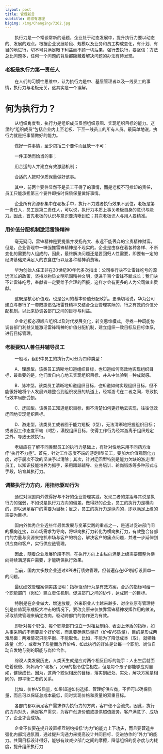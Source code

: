 ```yaml
---
layout: post
title: 管理新言
subtitle: 说得有道理
bigimg: /img/Changing/7262.jpg
---
```


&nbsp;&nbsp;&nbsp;&nbsp;&nbsp;&nbsp;&nbsp;&nbsp;执行力是一个常谈常新的话题，企业处于动态发展中，提升执行力要以动态的、发展的观点，根据企业发展阶段、规模以及业务和员工构成变化，有计划、有目的地进行，切不可只满足眼下利益而不顾一切后果，强行去执行，要坚信：方法总比问题多，任何一个问题的背后都隐藏着解决问题的办法有待发现。


### 老板是执行力第一责任人

&nbsp;&nbsp;&nbsp;&nbsp;&nbsp;&nbsp;&nbsp;&nbsp;在人们的习惯性思维中，认为执行力是中、基层管理者以及一线员工的事情，执行力与老板无关，这其实是一个误解。


# 何为执行力？


&nbsp;&nbsp;&nbsp;&nbsp;&nbsp;&nbsp;&nbsp;&nbsp;从组织角度看，执行力是组织成员贯彻组织意图、实现组织目标的能力。这里的“组织成员”包括企业内上至老板、下至一线员工的所有人员。最简单地说，执行力就是把事情做好的能力。


&nbsp;&nbsp;&nbsp;&nbsp;&nbsp;&nbsp;&nbsp;&nbsp;做好一件事情，至少包括三个要件而且缺一不可：


&nbsp;&nbsp;&nbsp;&nbsp;&nbsp;&nbsp;&nbsp;&nbsp;一件正确而恰当的事；

&nbsp;&nbsp;&nbsp;&nbsp;&nbsp;&nbsp;&nbsp;&nbsp;用合适的人并建立有效激励机制；

&nbsp;&nbsp;&nbsp;&nbsp;&nbsp;&nbsp;&nbsp;&nbsp;合适的人按时保质保量做好该事。


&nbsp;&nbsp;&nbsp;&nbsp;&nbsp;&nbsp;&nbsp;&nbsp;其中，前两个要件显然不是员工干得了的事情，而是老板不可推卸的责任，员工只能承担第三个要件即按时保质保量做好事情。


&nbsp;&nbsp;&nbsp;&nbsp;&nbsp;&nbsp;&nbsp;&nbsp;企业所有资源都集中在老板手中，执行不力或者执行效果不到位，老板是第一责任人，员工是第二责任人，可以说，执行力本质上事关老板自身的意识与能力。因此，首先老板的认识与意识要清晰到位；其次老板识人与用人要精准。


### 用价值分配机制激活雷锋精神

&nbsp;&nbsp;&nbsp;&nbsp;&nbsp;&nbsp;&nbsp;&nbsp;毫无疑问，雷锋精神是要提倡并发扬光大、永远不能丢弃的宝贵精神财富。但是，企业管理中一味强推雷锋精神是不现实的。企业是由存在着各种各样、不断变化的需要的人组成的，因此，最终解决问题还是要回归人性需要，即要有一定的经济基础来满足人的衣食住行以及各种精神消费等。


&nbsp;&nbsp;&nbsp;&nbsp;&nbsp;&nbsp;&nbsp;&nbsp;华为创始人任正非在20世纪90年代多次指出：公司奉行决不让雷锋吃亏的源远流长的政策，坚持以物质文明巩固精神文明，促进千百个雷锋不断成长；我们决不让雷锋吃亏，奉献者一定要给予合理的回报，这样才会有更多的人为公司做出贡献。


&nbsp;&nbsp;&nbsp;&nbsp;&nbsp;&nbsp;&nbsp;&nbsp;这既是核心价值观，也是公司的基本价值分配政策。更确切地说，华为公司建立与奉行了一套既提倡弘扬雷锋精神又结合企业管理实际的、行之有效的价值分配机制，以此来协调各部门之间的目标与利益。


&nbsp;&nbsp;&nbsp;&nbsp;&nbsp;&nbsp;&nbsp;&nbsp;企业老板必须顺应组织以及时代发展变化，转变思维模式，寻找一种既能协调各部门利益又能激活雷锋精神的价值分配机制，建立组织一致目标及目标体系，进行目标管理。


### 老板要知人善任并辅导员工

&nbsp;&nbsp;&nbsp;&nbsp;&nbsp;&nbsp;&nbsp;&nbsp;一般地，组织中员工的执行力可分为四种类型：


&nbsp;&nbsp;&nbsp;&nbsp;&nbsp;&nbsp;&nbsp;&nbsp;A．理想型。该类员工清晰地知道组织目标，也知道如何高效地实现组织目标，最重要的是，他们发自内心地去实现组织目标，并从中体验到一种成就感。


&nbsp;&nbsp;&nbsp;&nbsp;&nbsp;&nbsp;&nbsp;&nbsp;B．脉冲型。该类员工清晰地知道组织目标，也知道如何实现组织目标，但不能很好地将个人发展兴趣整合到组织发展的轨道上，经常游弋在二者之间，导致执行效率局部受损。


&nbsp;&nbsp;&nbsp;&nbsp;&nbsp;&nbsp;&nbsp;&nbsp;C．迂回型。该类员工知道组织目标，但不清楚如何更好地去实现，往往低效迂回地实现组织目标。


&nbsp;&nbsp;&nbsp;&nbsp;&nbsp;&nbsp;&nbsp;&nbsp;D．游走型。该类员工或者囿于能力短板（Ⅰ型），无法清晰地把握组织目标；或者因工作态度不端（Ⅱ型），漠视组织目标，使得工作行为经常游离于组织规定之外，导致无效执行。


&nbsp;&nbsp;&nbsp;&nbsp;&nbsp;&nbsp;&nbsp;&nbsp;老板应在了解不同类型员工的执行力基础上，有针对性地采用不同药方治疗“执行不力症”。首先，针对工作态度不端的游走Ⅱ型员工，要加大价值观同化力度，对于屡次不改的坚决予以清除；其次，针对迂回型特别是能力欠缺的游走Ⅰ型员工，以知识技能培养为抓手，采用跟踪辅导、业务培训、轮岗锻炼等多种形式与手段，培育其执行力。


### 调整执行力方向，用指标驱动行为

&nbsp;&nbsp;&nbsp;&nbsp;&nbsp;&nbsp;&nbsp;&nbsp;通过对照国内外做得好与不好的企业管理实践，发现二者的差距与其说是执行力的强弱，不如说是执行力方向的偏差。做得好的企业，员工的执行力是横向的，即以满足客户的需要为目标；反之，员工的执行力是纵向的，即以满足上级的需要为目标。


&nbsp;&nbsp;&nbsp;&nbsp;&nbsp;&nbsp;&nbsp;&nbsp;国内外优秀企业近些年最优发展与变革实践的重点之一，是通过促进部门间的横向连接，以市场需求为导向，将纵向执行力转化为横向执行力，有效整合各部门的力量与资源来抢抓市场与客户的机会，解决客户的痛点问题，并进一步延伸到供应商和客户，实行供应链管理。


&nbsp;&nbsp;&nbsp;&nbsp;&nbsp;&nbsp;&nbsp;&nbsp;因此，随着企业发展阶段不同，在执行方向上由纵向满足上级需要调整为横向持续满足客户需要，才能确保执行效果。


&nbsp;&nbsp;&nbsp;&nbsp;&nbsp;&nbsp;&nbsp;&nbsp;当前，国内大多数企业通过KPI进行绩效管理，但普遍存在KPI指标设置单一的问题。


&nbsp;&nbsp;&nbsp;&nbsp;&nbsp;&nbsp;&nbsp;&nbsp;最优绩效管理案例实践证明：指标驱动行为是有效方案，合适的指标可给一个职能部门（岗位）建立责任机制，促进部门之间的协作，达成同一的目标。


&nbsp;&nbsp;&nbsp;&nbsp;&nbsp;&nbsp;&nbsp;&nbsp;特别是在企业做大、增速放缓，外来职业人士越来越多、对企业原有管理特别是价值观形成极大冲击的情况下，要改变原来仅依靠雷锋精神发挥作用的做法，采取绩效管理来确定方向，驱动跨部门的协作更为有效。


&nbsp;&nbsp;&nbsp;&nbsp;&nbsp;&nbsp;&nbsp;&nbsp;即针对每个职位、每个职能部门设立一对相互制约、表面上矛盾的指标，如从事采购的不但要拿个好价钱，而且要确保质量好（价格VS质量），目的是形成两难局面：两难情况只能平衡、不能取舍。比如，不能为了降低成本（取），就牺牲质量（舍），或者为了质量而放弃价格，如此执行的好处是让每一个职能、岗位自动自发地与别的职能与岗位合作。


&nbsp;&nbsp;&nbsp;&nbsp;&nbsp;&nbsp;&nbsp;&nbsp;综观人类发展历史，人类天生就是应对两个相反目标的能手：人出生后就面临着爸爸、妈妈两个“老板”，父母的指令往往相左，但是每个孩子都能够应对自如，健康成长。因为，这两个貌似相反的目标，落实到细处、实处，解决方案是相同的，即平衡二者的关系。


&nbsp;&nbsp;&nbsp;&nbsp;&nbsp;&nbsp;&nbsp;&nbsp;比如，价格VS质量，如果知道如何选择、管理好供应商，不但可以确保质量，而且可以保证总成本最低，同时实现价格和质量的双重目标。


&nbsp;&nbsp;&nbsp;&nbsp;&nbsp;&nbsp;&nbsp;&nbsp;各部门都以满足客户需求作为执行力的方向，客户便不会流失。因此，执行的方向对头，满足客户需求，为客户创造价值或提供超值服务，客户满意了、成功了，企业才会成功。


&nbsp;&nbsp;&nbsp;&nbsp;&nbsp;&nbsp;&nbsp;&nbsp;企业不仅要在提升设置相互制约指标“内力”的能力上下功夫，而且要营造并强化内部沟通氛围，通过提升沟通力来提高设计共同目标、促进协作的“外力”的能力。共同目标设计得好，能够有效减少部门之间的摩擦，降低组织的复杂度与内耗度，提升组织执行力